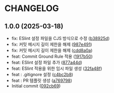 # CHANGELOG

## 1.0.0 (2025-03-18)

* fix: ESlint 설정 파일을 CJS 방식으로 수정 ([b38925d](https://github.com/pmsu2007/1-team-1danhebojo-coalarm-node/commit/b38925d))
* fix: 커밋 메시지 길이 제한을 해제 ([987e491](https://github.com/pmsu2007/1-team-1danhebojo-coalarm-node/commit/987e491))
* fix: 커밋 메시지 길이 제한을 해제 ([cdd8a0a](https://github.com/pmsu2007/1-team-1danhebojo-coalarm-node/commit/cdd8a0a))
* feat: Commit Ground Rule 적용 ([1917b50](https://github.com/pmsu2007/1-team-1danhebojo-coalarm-node/commit/1917b50))
* feat: ESlint 설정 파일 추가 ([877a44d](https://github.com/pmsu2007/1-team-1danhebojo-coalarm-node/commit/877a44d))
* feat: ESlint 적용을 위한 임시 파일 생성 ([32fa48f](https://github.com/pmsu2007/1-team-1danhebojo-coalarm-node/commit/32fa48f))
* feat : .gitignore 설정 ([c4bc2b8](https://github.com/pmsu2007/1-team-1danhebojo-coalarm-node/commit/c4bc2b8))
* feat : PR 템플릿 생성 ([a769798](https://github.com/pmsu2007/1-team-1danhebojo-coalarm-node/commit/a769798))
* Initial commit ([092cb69](https://github.com/pmsu2007/1-team-1danhebojo-coalarm-node/commit/092cb69))
